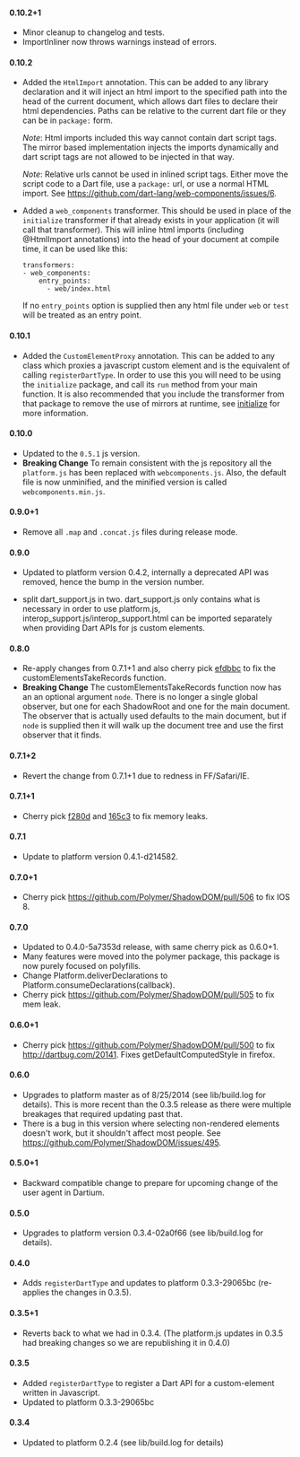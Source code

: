 #### 0.10.2+1
  * Minor cleanup to changelog and tests.
  * ImportInliner now throws warnings instead of errors.

#### 0.10.2
  * Added the `HtmlImport` annotation. This can be added to any library
    declaration and it will inject an html import to the specified path into the
    head of the current document, which allows dart files to declare their html
    dependencies. Paths can be relative to the current dart file or they can be
    in `package:` form.

    *Note*: Html imports included this way cannot contain dart script tags. The
    mirror based implementation injects the imports dynamically and dart script
    tags are not allowed to be injected in that way.
    
    *Note*:  Relative urls cannot be used in inlined script tags. Either move 
    the script code to a Dart file, use a `package:` url, or use a normal HTML
    import. See https://github.com/dart-lang/web-components/issues/6.

  * Added a `web_components` transformer. This should be used in place of the
    `initialize` transformer if that already exists in your application (it will
    call that transformer). This will inline html imports (including @HtmlImport
    annotations) into the head of your document at compile time, it can be used
    like this:

        transformers:
        - web_components:
            entry_points:
              - web/index.html
    
    If no `entry_points` option is supplied then any html file under `web` or
    `test` will be treated as an entry point.

#### 0.10.1
  * Added the `CustomElementProxy` annotation. This can be added to any class
    which proxies a javascript custom element and is the equivalent of calling
    `registerDartType`. In order to use this you will need to be using the
    `initialize` package, and call its `run` method from your main function. It
    is also recommended that you include the transformer from that package to
    remove the use of mirrors at runtime, see
    [initialize](https://github.com/dart-lang/initialize) for more information.

#### 0.10.0
  * Updated to the `0.5.1` js version.
  * **Breaking Change** To remain consistent with the js repository all the
    `platform.js` has been replaced with `webcomponents.js`. Also, the default
    file is now unminified, and the minified version is called
    `webcomponents.min.js`.

#### 0.9.0+1
  * Remove all `.map` and `.concat.js` files during release mode.

#### 0.9.0
  * Updated to platform version 0.4.2, internally a deprecated API was removed,
    hence the bump in the version number.

  * split dart_support.js in two. dart_support.js only contains what is
    necessary in order to use platform.js,
    interop_support.js/interop_support.html can be imported separately when
    providing Dart APIs for js custom elements.

#### 0.8.0
  * Re-apply changes from 0.7.1+1 and also cherry pick 
    [efdbbc](https://github.com/polymer/CustomElements/commit/efdbbc) to fix
    the customElementsTakeRecords function.
  * **Breaking Change** The customElementsTakeRecords function now has an
    an optional argument `node`. There is no longer a single global observer,
    but one for each ShadowRoot and one for the main document. The observer that
    is actually used defaults to the main document, but if `node` is supplied
    then it will walk up the document tree and use the first observer that it
    finds.

#### 0.7.1+2
  * Revert the change from 0.7.1+1 due to redness in FF/Safari/IE.

#### 0.7.1+1
  * Cherry pick [f280d](https://github.com/Polymer/ShadowDOM/commit/f280d) and
    [165c3](https://github.com/Polymer/CustomElements/commit/165c3) to fix
    memory leaks.

#### 0.7.1
  * Update to platform version 0.4.1-d214582.

#### 0.7.0+1
  * Cherry pick https://github.com/Polymer/ShadowDOM/pull/506 to fix IOS 8.

#### 0.7.0
  * Updated to 0.4.0-5a7353d release, with same cherry pick as 0.6.0+1.
  * Many features were moved into the polymer package, this package is now
    purely focused on polyfills.
  * Change Platform.deliverDeclarations to 
    Platform.consumeDeclarations(callback).
  * Cherry pick https://github.com/Polymer/ShadowDOM/pull/505 to fix mem leak.

#### 0.6.0+1
  * Cherry pick https://github.com/Polymer/ShadowDOM/pull/500 to fix
    http://dartbug.com/20141. Fixes getDefaultComputedStyle in firefox.

#### 0.6.0
  * Upgrades to platform master as of 8/25/2014 (see lib/build.log for details).
    This is more recent than the 0.3.5 release as there were multiple breakages
    that required updating past that.
  * There is a bug in this version where selecting non-rendered elements doesn't
    work, but it shouldn't affect most people. See 
    https://github.com/Polymer/ShadowDOM/issues/495.

#### 0.5.0+1
  * Backward compatible change to prepare for upcoming change of the user agent
    in Dartium.

#### 0.5.0
  * Upgrades to platform version 0.3.4-02a0f66 (see lib/build.log for details).

#### 0.4.0
  * Adds `registerDartType` and updates to platform 0.3.3-29065bc
    (re-applies the changes in 0.3.5).

#### 0.3.5+1
  * Reverts back to what we had in 0.3.4. (The platform.js updates in 0.3.5 had
    breaking changes so we are republishing it in 0.4.0)

#### 0.3.5
  * Added `registerDartType` to register a Dart API for a custom-element written
    in Javascript.
  * Updated to platform 0.3.3-29065bc

#### 0.3.4
  * Updated to platform 0.2.4 (see lib/build.log for details)

